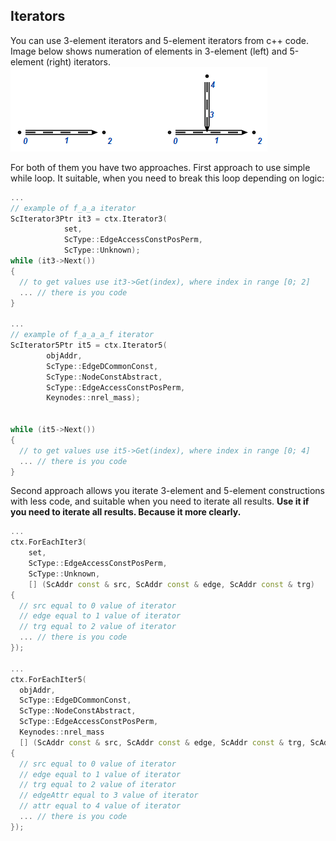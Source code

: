 ## Iterators

You can use 3-element iterators and 5-element iterators from c++ code. Image below shows numeration
of elements in 3-element (left) and 5-element (right) iterators.
![Iterators element numeration](images/iterators_scheme.png)

For both of them you have two approaches.
First approach to use simple while loop. It suitable, when you need to break this loop depending on logic:
```cpp
...
// example of f_a_a iterator
ScIterator3Ptr it3 = ctx.Iterator3(
            set,
            ScType::EdgeAccessConstPosPerm,
            ScType::Unknown);
while (it3->Next())
{
  // to get values use it3->Get(index), where index in range [0; 2]
  ... // there is you code
}

...
// example of f_a_a_a_f iterator
ScIterator5Ptr it5 = ctx.Iterator5(
        objAddr,
        ScType::EdgeDCommonConst,
        ScType::NodeConstAbstract,
        ScType::EdgeAccessConstPosPerm,
        Keynodes::nrel_mass);


while (it5->Next())
{
  // to get values use it5->Get(index), where index in range [0; 4]
  ... // there is you code
}
```

Second approach allows you iterate 3-element and 5-element constructions with less code, and suitable when
you need to iterate all results. **Use it if you need to iterate all results. Because it more clearly.**
```cpp
...
ctx.ForEachIter3(
    set,
    ScType::EdgeAccessConstPosPerm,
    ScType::Unknown,
    [] (ScAddr const & src, ScAddr const & edge, ScAddr const & trg)
{
  // src equal to 0 value of iterator
  // edge equal to 1 value of iterator
  // trg equal to 2 value of iterator
  ... // there is you code
});

...
ctx.ForEachIter5(
  objAddr,
  ScType::EdgeDCommonConst,
  ScType::NodeConstAbstract,
  ScType::EdgeAccessConstPosPerm,
  Keynodes::nrel_mass
  [] (ScAddr const & src, ScAddr const & edge, ScAddr const & trg, ScAddr const & edgeAttr, ScAddr const & attr)
{
  // src equal to 0 value of iterator
  // edge equal to 1 value of iterator
  // trg equal to 2 value of iterator
  // edgeAttr equal to 3 value of iterator
  // attr equal to 4 value of iterator
  ... // there is you code
});
```
